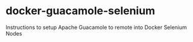 # docker-guacamole-selenium
Instructions to setup Apache Guacamole to remote into Docker Selenium Nodes
